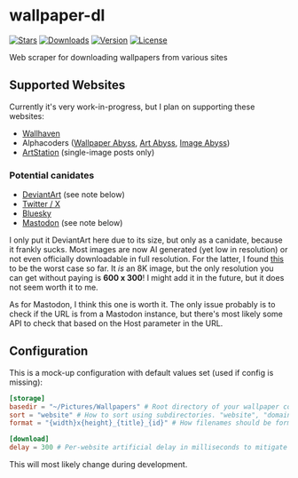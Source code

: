 # wallpaper-dl
[![Stars](https://img.shields.io/github/stars/Stridsvagn69420/wallpaper-dl.svg)][github]
[![Downloads](https://img.shields.io/crates/d/wallpaper-dl.svg)][crate]
[![Version](https://img.shields.io/crates/v/wallpaper-dl.svg)][crate]
[![License](https://img.shields.io/crates/l/wallpaper-dl.svg)][crate]

[crate]: https://crates.io/crates/wallpaper-dl
[github]: https://github.com/Stridsvagn69420/wallpaper-dl

Web scraper for downloading wallpapers from various sites

## Supported Websites
Currently it's very work-in-progress, but I plan on supporting these websites:
- [Wallhaven](https://wallhaven.cc/)
- Alphacoders ([Wallpaper Abyss](https://wall.alphacoders.com/), [Art Abyss](https://art.alphacoders.com/), [Image Abyss](https://pics.alphacoders.com/))
- [ArtStation](https://www.artstation.com/) (single-image posts only)

### Potential canidates
- [DeviantArt](https://www.deviantart.com/) (see note below)
- [Twitter / X](https://twitter.com)
- [Bluesky](https://bsky.app/)
- [Mastodon](https://mastodon.social/) (see note below)

I only put it DeviantArt here due to its size, but only as a canidate, because it frankly sucks. Most images are now AI generated (yet low in resolution) or not even officially downloadable in full resolution. For the latter, I found [this](https://www.deviantart.com/ellysiumn/art/City-of-fog-853408315) to be the worst case so far. It *is* an 8K image, but the only resolution you can get without paying is __600 x 300__! I might add it in the future, but it does not seem worth it to me.

As for Mastodon, I think this one is worth it. The only issue probably is to check if the URL is from a Mastodon instance, but there's most likely some API to check that based on the Host parameter in the URL.

## Configuration
This is a mock-up configuration with default values set (used if config is missing):
```toml
[storage]
basedir = "~/Pictures/Wallpapers" # Root directory of your wallpaper collection. Resolves "~", maybe also env vars.
sort = "website" # How to sort using subdirectories. "website", "domain", "artist", "none". Directory names will be treated case-insensitive. Can be overwritted per execution via flags.
format = "{width}x{height}_{title}_{id}" # How filenames should be formatted (excluding the extension). {original} will use the filename as if you were to download it via a browser. WIP!!! But will attempt to find a file name by hints, e.g. URL or Content-Dispositon.

[download]
delay = 300 # Per-website artificial delay in milliseconds to mitigate timeouts.
```
This will most likely change during development.